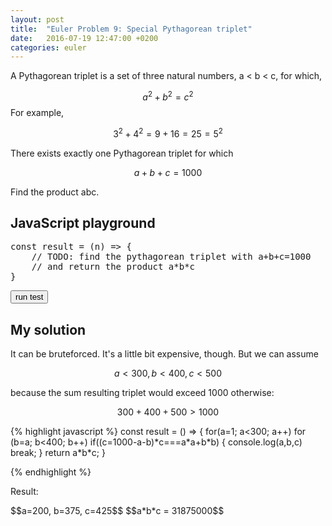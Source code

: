 ```yaml
---
layout: post
title:  "Euler Problem 9: Special Pythagorean triplet"
date:   2016-07-19 12:47:00 +0200
categories: euler
---
```


A Pythagorean triplet is a set of three natural numbers, a < b < c, for which,

$$a^2 + b^2 = c^2$$ 
For example, 

$$3^2 + 4^2 = 9 + 16 = 25 = 5^2$$

There exists exactly one Pythagorean triplet for which 

$$a + b + c = 1000$$

Find the product abc.

## JavaScript playground

<pre class="edit">
const result = (n) => {
    // TODO: find the pythagorean triplet with a+b+c=1000 
    // and return the product a*b*c
}
</pre>
<button class="test" id="buttonTest0"> run test </button>
<script type="text/html" class="test" id="test0">
(result() == 31875000)
</script>


## My solution

<div class="spoiler">
<p>
It can be bruteforced. It's a little bit expensive, though.
But we can assume 

$$a < 300, b < 400, c < 500$$ 

because the sum resulting triplet would exceed 1000 otherwise: 

$$300 + 400 + 500 > 1000$$

</p>
{% highlight javascript %}
const result = () => {
    for(a=1; a<300; a++)
        for (b=a; b<400; b++)
            if((c=1000-a-b)*c===a*a+b*b) {
                console.log(a,b,c)
                break;
            }
    return a*b*c;
}

{% endhighlight %}
<p>Result:</p>
$$a=200, b=375, c=425$$
$$a*b*c = 31875000$$
</div>